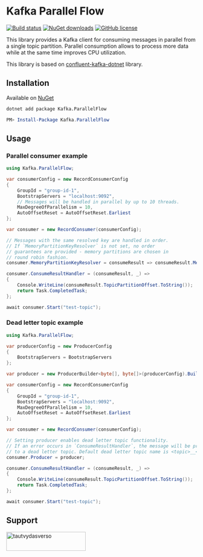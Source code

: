 # Kafka Parallel Flow

[![Build status](https://img.shields.io/github/workflow/status/tautvydasversockas/kafka-parallel-flow/publish-nuget)](https://github.com/tautvydasversockas/kafka-parallel-flow/actions/workflows/pipeline.yml)
[![NuGet downloads](https://img.shields.io/nuget/v/kafka.parallelflow.svg)](https://www.nuget.org/packages/Kafka.ParallelFlow/)
[![GitHub license](https://img.shields.io/github/license/mashape/apistatus.svg)](https://github.com/tautvydasversockas/kafka-parallel-flow/blob/main/LICENSE)

This library provides a Kafka client for consuming messages in parallel from a single topic partition. 
Parallel consumption allows to process more data while at the same time improves CPU utilization.

This library is based on [confluent-kafka-dotnet](https://github.com/confluentinc/confluent-kafka-dotnet) library.

## Installation

Available on [NuGet](https://www.nuget.org/packages/Kafka.ParallelFlow/)

```bash
dotnet add package Kafka.ParallelFlow
```

```powershell
PM> Install-Package Kafka.ParallelFlow
```

## Usage

### Parallel consumer example

```csharp
using Kafka.ParallelFlow;

var consumerConfig = new RecordConsumerConfig
{
    GroupId = "group-id-1",
    BootstrapServers = "localhost:9092",
    // Messages will be handled in parallel by up to 10 threads.
    MaxDegreeOfParallelism = 10,
    AutoOffsetReset = AutoOffsetReset.Earliest
};

var consumer = new RecordConsumer(consumerConfig);

// Messages with the same resolved key are handled in order.
// If `MemoryPartitionKeyResolver` is not set, no order 
// guarantees are provided - memory partitions are chosen in 
// round robin fashion.
consumer.MemoryPartitionKeyResolver = consumeResult => consumeResult.Message.Key;

consumer.ConsumeResultHandler = (consumeResult, _) => 
{
    Console.WriteLine(consumeResult.TopicPartitionOffset.ToString());
    return Task.CompletedTask;
};

await consumer.Start("test-topic");
```

### Dead letter topic example

```csharp
using Kafka.ParallelFlow;

var producerConfig = new ProducerConfig
{
    BootstrapServers = BootstrapServers
};

var producer = new ProducerBuilder<byte[], byte[]>(producerConfig).Build();

var consumerConfig = new RecordConsumerConfig
{
    GroupId = "group-id-1",
    BootstrapServers = "localhost:9092",
    MaxDegreeOfParallelism = 10,
    AutoOffsetReset = AutoOffsetReset.Earliest
};

var consumer = new RecordConsumer(consumerConfig);

// Setting producer enables dead letter topic functionality. 
// If an error occurs in `ConsumeResultHandler`, the message will be produced
// to a dead letter topic. Default dead letter topic name is <topic>__<consumer-group-id>__dlt.
consumer.Producer = producer;

consumer.ConsumeResultHandler = (consumeResult, _) => 
{
    Console.WriteLine(consumeResult.TopicPartitionOffset.ToString());
    return Task.CompletedTask;
};

await consumer.Start("test-topic");
```

## Support

<a href="https://www.buymeacoffee.com/tautvydasverso"> 
    <img align="left" src="https://cdn.buymeacoffee.com/buttons/v2/default-yellow.png" height="50" width="210"  alt="tautvydasverso" />
</a>
